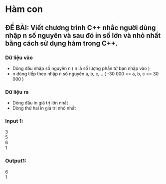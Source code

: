 # Hàm con
## ĐỀ BÀI: Viết chương trình C++ nhắc người dùng nhập n số nguyên và sau đó in số lớn và nhỏ nhất bằng cách sử dụng hàm trong C++.
### Dữ liệu vào
- Dòng đầu nhập số nguyên n ( n là số lượng phần tử bạn nhập vào )
- n dòng tiếp theo nhập n số nguyên a, b, c,... ( -30 000 <= a, b, c <= 30 000 )
### Dữ liệu ra
- Dòng đầu in giá trị lớn nhất
- Dòng thứ hai in giá trị nhỏ nhất
### Input 1: 
3  
5                                 
6                                  
1
### Output1:
6   
1
